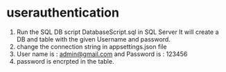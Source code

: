 # userauthentication

1. Run the SQL DB script DatabaseScript.sql in SQL Server It will create a DB and table with the given Username and password.
2. change the connection string in appsettings.json file
3. User name is : admin@gmail.com and Password is : 123456
4. password is encrpted in the table.
